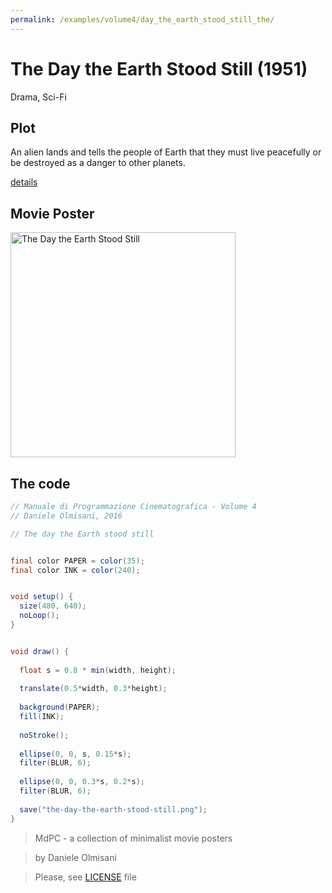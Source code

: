 ```yaml
---
permalink: /examples/volume4/day_the_earth_stood_still_the/
---
```

# The Day the Earth Stood Still (1951)

Drama, Sci-Fi

## Plot
An alien lands and tells the people of Earth that they must live peacefully or be destroyed as a danger to other planets.

[details](https://www.imdb.com/title/tt0043456/)

## Movie Poster
<img src="the-day-the-earth-stood-still.png"  width="360px" title="The Day the Earth Stood Still">


## The code
```java
// Manuale di Programmazione Cinematografica - Volume 4
// Daniele Olmisani, 2016

// The day the Earth stood still


final color PAPER = color(35);
final color INK = color(240);


void setup() {
  size(480, 640);
  noLoop();
}


void draw() {
  
  float s = 0.8 * min(width, height);
  
  translate(0.5*width, 0.3*height);
  
  background(PAPER);
  fill(INK);
  
  noStroke();
  
  ellipse(0, 0, s, 0.15*s);
  filter(BLUR, 6);
  
  ellipse(0, 0, 0.3*s, 0.2*s);
  filter(BLUR, 6);
  
  save("the-day-the-earth-stood-still.png");
}
```

> MdPC - a collection of minimalist movie posters

> by Daniele Olmisani

> Please, see [LICENSE](../../../LICENSE) file
